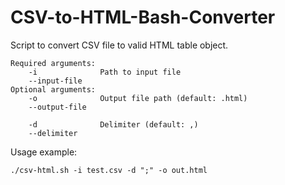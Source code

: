 # CSV-to-HTML-Bash-Converter
Script to convert CSV file to valid HTML table object.
```
Required arguments:
	-i              Path to input file
	--input-file
Optional arguments:
	-o              Output file path (default: .html)
	--output-file

	-d              Delimiter (default: ,)
	--delimiter
```

Usage example:
```
./csv-html.sh -i test.csv -d ";" -o out.html
```
